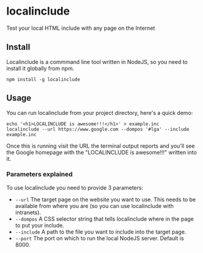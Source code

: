 # localinclude
Test your local HTML include with any page on the Internet

## Install

Localinclude is a commmand line tool written in NodeJS, so you need to install it globally from npm.

```
npm install -g localinclude
```

## Usage

You can run localinclude from your project directory, here's a quick demo:

```
echo '<h1>LOCALINCLUDE is awesome!!!</h1>' > example.inc
localinclude --url https://www.google.com --dompos '#lga' --include example.inc
```

Once this is running visit the URL the terminal output reports and you'll see the Google homepage with the "LOCALINCLUDE is awesome!!!" written into it.

### Parameters explained

To use localinclude you need to provide 3 parameters:

 * `--url` The target page on the website you want to use. This needs to be available from where you are (so you can use localinclude with intranets).
 * `--dompos` A CSS selector string that tells localinclude where in the page to put your include.
 * `--include` A path to the file you want to include into the target page.
 * `--port` The port on which to run the local NodeJS server. Default is 8000.
